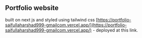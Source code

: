 ## Portfolio website
built on next js and styled using tailwind css
[https://portfolio-saifullaharshad999-gmailcom.vercel.app/](https://portfolio-saifullaharshad999-gmailcom.vercel.app/) - deployed at this link.

